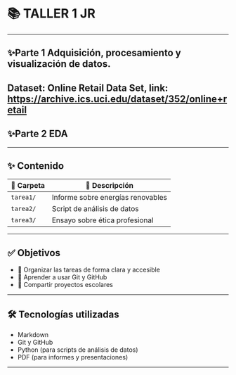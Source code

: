 # 📚 TALLER 1 JR
---
## ✨**Parte 1** Adquisición, procesamiento y visualización de datos.
**Dataset:** Online Retail Data Set, link:
https://archive.ics.uci.edu/dataset/352/online+retail
---
## ✨**Parte 2** EDA
---

## ✨ **Contenido**

| 📁 Carpeta   | 📄 Descripción                    |
|-------------|----------------------------------|
| `tarea1/`   | Informe sobre energías renovables |
| `tarea2/`   | Script de análisis de datos       |
| `tarea3/`   | Ensayo sobre ética profesional    |

---

## ✅ **Objetivos**

- 📌 Organizar las tareas de forma clara y accesible
- 📌 Aprender a usar Git y GitHub
- 📌 Compartir proyectos escolares

---

## 🛠️ **Tecnologías utilizadas**

- Markdown
- Git y GitHub
- Python (para scripts de análisis de datos)
- PDF (para informes y presentaciones)

---
